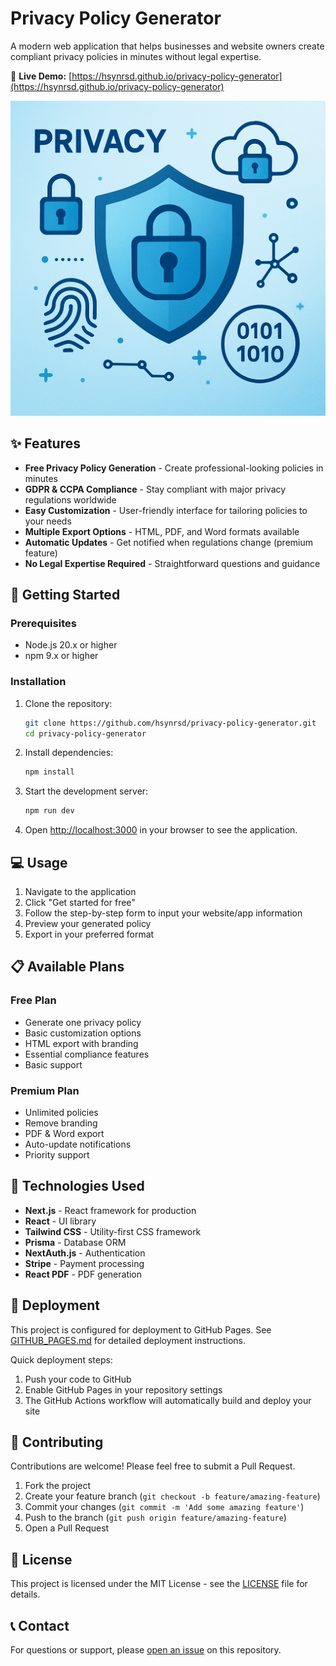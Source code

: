 # Privacy Policy Generator

A modern web application that helps businesses and website owners create compliant privacy policies in minutes without legal expertise.

🔗 **Live Demo:** [https://hsynrsd.github.io/privacy-policy-generator](https://hsynrsd.github.io/privacy-policy-generator)

![Privacy Policy Generator Screenshot](public/app-screenshot.png)

## ✨ Features

- **Free Privacy Policy Generation** - Create professional-looking policies in minutes
- **GDPR & CCPA Compliance** - Stay compliant with major privacy regulations worldwide
- **Easy Customization** - User-friendly interface for tailoring policies to your needs
- **Multiple Export Options** - HTML, PDF, and Word formats available
- **Automatic Updates** - Get notified when regulations change (premium feature)
- **No Legal Expertise Required** - Straightforward questions and guidance

## 🚀 Getting Started

### Prerequisites

- Node.js 20.x or higher
- npm 9.x or higher

### Installation

1. Clone the repository:
   ```bash
   git clone https://github.com/hsynrsd/privacy-policy-generator.git
   cd privacy-policy-generator
   ```

2. Install dependencies:
   ```bash
   npm install
   ```

3. Start the development server:
   ```bash
   npm run dev
   ```

4. Open [http://localhost:3000](http://localhost:3000) in your browser to see the application.

## 💻 Usage

1. Navigate to the application
2. Click "Get started for free"
3. Follow the step-by-step form to input your website/app information
4. Preview your generated policy
5. Export in your preferred format

## 📋 Available Plans

### Free Plan
- Generate one privacy policy
- Basic customization options
- HTML export with branding
- Essential compliance features
- Basic support

### Premium Plan
- Unlimited policies
- Remove branding
- PDF & Word export
- Auto-update notifications
- Priority support

## 🔧 Technologies Used

- **Next.js** - React framework for production
- **React** - UI library
- **Tailwind CSS** - Utility-first CSS framework
- **Prisma** - Database ORM
- **NextAuth.js** - Authentication
- **Stripe** - Payment processing
- **React PDF** - PDF generation

## 🚢 Deployment

This project is configured for deployment to GitHub Pages. See [GITHUB_PAGES.md](GITHUB_PAGES.md) for detailed deployment instructions.

Quick deployment steps:
1. Push your code to GitHub
2. Enable GitHub Pages in your repository settings
3. The GitHub Actions workflow will automatically build and deploy your site

## 🤝 Contributing

Contributions are welcome! Please feel free to submit a Pull Request.

1. Fork the project
2. Create your feature branch (`git checkout -b feature/amazing-feature`)
3. Commit your changes (`git commit -m 'Add some amazing feature'`)
4. Push to the branch (`git push origin feature/amazing-feature`)
5. Open a Pull Request

## 📝 License

This project is licensed under the MIT License - see the [LICENSE](LICENSE) file for details.

## 📞 Contact

For questions or support, please [open an issue](https://github.com/hsynrsd/privacy-policy-generator/issues) on this repository.
